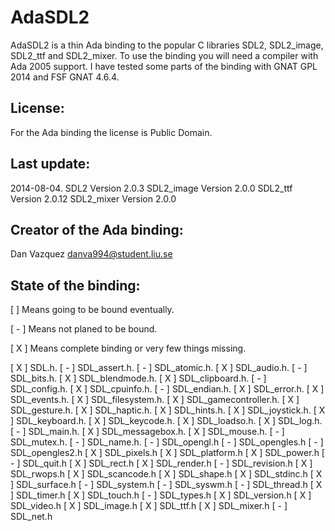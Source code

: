 AdaSDL2
=======

AdaSDL2 is a thin Ada binding to the popular C libraries SDL2,
SDL2_image, SDL2_ttf and SDL2_mixer.
To use the binding you will need a compiler with Ada 2005 support.
I have tested some parts of the binding with GNAT GPL 2014 and
FSF GNAT 4.6.4.

License:
--------
For the Ada binding the license is Public Domain.

Last update:
------------
2014-08-04.
SDL2 Version 2.0.3
SDL2_image Version 2.0.0
SDL2_ttf Version 2.0.12
SDL2_mixer Version 2.0.0

Creator of the Ada binding:
---------------------------
Dan Vazquez
danva994@student.liu.se

State of the binding:
---------------------
[   ] Means going to be bound eventually.

[ - ] Means not planed to be bound.

[ X ] Means complete binding or very few things missing.

[ X ] SDL.h.
[ - ] SDL_assert.h.
[ - ] SDL_atomic.h.
[ X ] SDL_audio.h.
[ - ] SDL_bits.h.
[ X ] SDL_blendmode.h.
[ X ] SDL_clipboard.h.
[ - ] SDL_config.h.
[ X ] SDL_cpuinfo.h.
[ - ] SDL_endian.h.
[ X ] SDL_error.h.
[ X ] SDL_events.h.
[ X ] SDL_filesystem.h.
[ X ] SDL_gamecontroller.h.
[ X ] SDL_gesture.h.
[ X ] SDL_haptic.h.
[ X ] SDL_hints.h.
[ X ] SDL_joystick.h.
[ X ] SDL_keyboard.h.
[ X ] SDL_keycode.h.
[ X ] SDL_loadso.h.
[ X ] SDL_log.h.
[ - ] SDL_main.h.
[ X ] SDL_messagebox.h.
[ X ] SDL_mouse.h.
[ - ] SDL_mutex.h.
[ - ] SDL_name.h.
[ - ] SDL_opengl.h
[ - ] SDL_opengles.h
[ - ] SDL_opengles2.h
[ X ] SDL_pixels.h
[ X ] SDL_platform.h
[ X ] SDL_power.h
[ - ] SDL_quit.h
[ X ] SDL_rect.h
[ X ] SDL_render.h
[ - ] SDL_revision.h
[ X ] SDL_rwops.h
[ X ] SDL_scancode.h
[ X ] SDL_shape.h
[ X ] SDL_stdinc.h
[ X ] SDL_surface.h
[ - ] SDL_system.h
[ - ] SDL_syswm.h
[ - ] SDL_thread.h
[ X ] SDL_timer.h
[ X ] SDL_touch.h
[ - ] SDL_types.h
[ X ] SDL_version.h
[ X ] SDL_video.h
[ X ] SDL_image.h
[ X ] SDL_ttf.h
[ X ] SDL_mixer.h
[ - ] SDL_net.h
